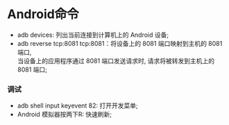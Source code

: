 # Android命令
- adb devices: 列出当前连接到计算机上的 Android 设备;
- adb reverse tcp:8081 tcp:8081：将设备上的 8081 端口映射到主机的 8081 端口,   
当设备上的应用程序通过 8081 端口发送请求时, 请求将被转发到主机上的 8081 端口;

### 调试
- adb shell input keyevent 82: 打开开发菜单;
- Android 模拟器按两下R: 快速刷新;
